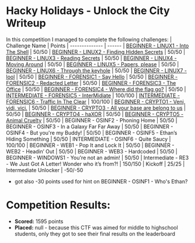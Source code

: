 # Hacky Holidays - Unlock the City Writeup
 In this competition I managed to complete the following challenges:
 | Challenge Name          | Points
 | --------------          | ------
 | [BEGINNER - LINUX1 - Into The Shell](https://github.com/LeonGurin/Inter-Galactic-CTF/tree/main/Linux/Into%20The%20Shell) | 50/50
 | [BEGINNER - LINUX2 - Finding Hidden Secrets](https://github.com/LeonGurin/Inter-Galactic-CTF/tree/main/Linux/Finding%20Hidden%20Secrets) | 50/50
 | [BEGINNER - LINUX3 - Reading Secrets](https://github.com/LeonGurin/Inter-Galactic-CTF/tree/main/Linux/Reading%20Secrets) | 50/50
 | [BEGINNER - LINUX4 - Moving Around](https://github.com/LeonGurin/Inter-Galactic-CTF/tree/main/Linux/Moving%20Around) | 50/50
 | [BEGINNER - LINUX5 - Papers, please](https://github.com/LeonGurin/Inter-Galactic-CTF/tree/main/Linux/Papers%2C%20please) | 50/50
 | [BEGINNER - LINUX6 - Through the keyhole](https://github.com/LeonGurin/Inter-Galactic-CTF/tree/main/Linux/Through%20the%20keyhole) | 50/50
 | [BEGINNER - LINUX7 - lool](https://github.com/LeonGurin/Inter-Galactic-CTF/tree/main/Linux/lool) | 50/50
 | [BEGINNER - FORENSIC1 - Say Hello](https://github.com/LeonGurin/Inter-Galactic-CTF/tree/main/Forensics/Say%20Hello) | 50/50
 | [BEGINNER - FORENSIC2 - Redacted Letter](https://github.com/LeonGurin/Inter-Galactic-CTF/tree/main/Forensics/Redacted%20Letter) | 50/50
 | [BEGINNER - FORENSIC3 - The Office](https://github.com/LeonGurin/Inter-Galactic-CTF/tree/main/Forensics/The%20Office) | 50/50
 | [BEGINNER - FORENSIC4 - Where did the flag go?](https://github.com/LeonGurin/Inter-Galactic-CTF/tree/main/Forensics/Where%20did%20the%20flag%20go) | 50/50
 | [INTERMEDIATE - FORENSIC5 - InterMidiate](https://github.com/LeonGurin/Inter-Galactic-CTF/tree/main/Forensics/InterMidiate) | 100/100
 | [INTERMEDIATE - FORENSIC6 - Traffic In The Clear](https://github.com/LeonGurin/Inter-Galactic-CTF/tree/main/Forensics/Traffic%20In%20The%20Clear) | 100/100
 | [BEGINNER - CRYPTO1 - Veni, vidi, vici.](https://github.com/LeonGurin/Inter-Galactic-CTF/tree/main/Cryptography/Veni%2C%20vidi%2C%20vici) | 50/50
 | [BEGINNER - CRYPTO3 - All your base are belong to us](https://github.com/LeonGurin/Inter-Galactic-CTF/tree/main/Cryptography/All%20your%20base%20are%20belong%20to%20us) | 50/50
 | [BEGINNER - CRYPTO4 - haXOR](https://github.com/LeonGurin/Inter-Galactic-CTF/tree/main/Cryptography/haXOR) | 50/50
 | [BEGINNER - CRYPTO5 - Animal Cruelty](https://github.com/LeonGurin/Inter-Galactic-CTF/tree/main/Cryptography/Animal%20Cruelty) | 50/50
 | BEGINNER - OSINF2 - Phoning Home | 50/50
 | BEGINNER - OSINF3 - In a Galaxy Far Far Away | 50/50
 | BEGINNER - OSINF4 - But you're my Buddy! | 50/50
 | BEGINNER - OSINF5 - Ethan’s Hiding Something | 50/50
 | INTERMEDIATE - OSINF6 - Quite Saucy | 100/100
 | BEGINNER - WEB1 - Pop It and Lock It | 50/50
 | BEGINNER - WEB2 - Headin’ Out | 50/50
 | BEGINNER - WEB3 - Hardcoded | 50/50
 | BEGINNER - WINDOWS1 - You're not an admin! | 50/50
 | Intermediate - RE3 - We Just Got A Letter! Wonder who it’s from?! | 150/150
 | Kickoff | 25/25
 | Intermediate Unlocker | -50/-50

* got also -30 points used for hint on BEGINNER - OSINF1 - Who's Ethan?

# Competition Results:
* **Scored:** 1595 points
* **Placed:** null - because this CTF was aimed for middle to highschool students, only they got to see their final results on the leaderboard

